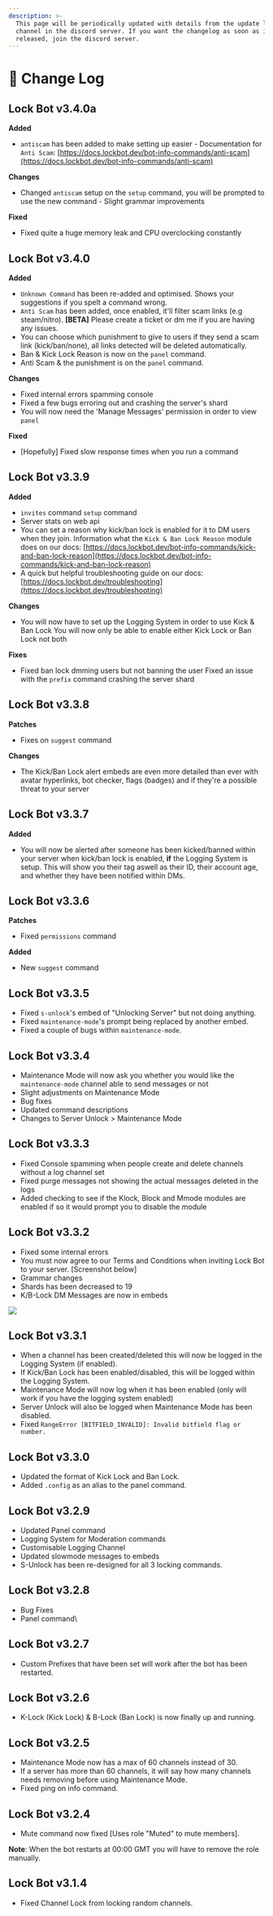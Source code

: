 ```yaml
---
description: >-
  This page will be periodically updated with details from the update log
  channel in the discord server. If you want the changelog as soon as it is
  released, join the discord server.
---
```


# 🔄 Change Log

## Lock Bot v3.4.0a

**Added**

* &#x20;`antiscam` has been added to make setting up easier - Documentation for `Anti Scam`: [https://docs.lockbot.dev/bot-info-commands/anti-scam](https://docs.lockbot.dev/bot-info-commands/anti-scam)

**Changes**

* Changed `antiscam` setup on the `setup` command, you will be prompted to use the new command - Slight grammar improvements

**Fixed**

* Fixed quite a huge memory leak and CPU overclocking constantly

## Lock Bot v3.4.0

**Added**

* &#x20;`Unknown Command` has been re-added and optimised. Shows your suggestions if you spelt a command wrong.&#x20;
* `Anti Scam` has been added, once enabled, it'll filter scam links (e.g steam/nitro). **\[BETA]** Please create a ticket or dm me if you are having any issues.
* You can choose which punishment to give to users if they send a scam link (kick/ban/none), all links detected will be deleted automatically.
* Ban & Kick Lock Reason is now on the `panel` command.
* Anti Scam & the punishment is on the `panel` command.

**Changes**

* Fixed internal errors spamming console
* Fixed a few bugs erroring out and crashing the server's shard
* You will now need the 'Manage Messages' permission in order to view `panel`

**Fixed**

* \[Hopefully] Fixed slow response times when you run a command

## Lock Bot v3.3.9

**Added**

* `invites` command `setup` command
* Server stats on web api
* You can set a reason why kick/ban lock is enabled for it to DM users when they join. Information what the `Kick & Ban Lock Reason` module does on our docs: [https://docs.lockbot.dev/bot-info-commands/kick-and-ban-lock-reason](https://docs.lockbot.dev/bot-info-commands/kick-and-ban-lock-reason)
* A quick but helpful troubleshooting guide on our docs: [https://docs.lockbot.dev/troubleshooting](https://docs.lockbot.dev/troubleshooting)

**Changes**

* You will now have to set up the Logging System in order to use Kick & Ban Lock You will now only be able to enable either Kick Lock or Ban Lock not both

**Fixes**

* Fixed ban lock dmming users but not banning the user Fixed an issue with the `prefix` command crashing the server shard

## Lock Bot v3.3.8

**Patches**

* Fixes on `suggest` command

**Changes**

* The Kick/Ban Lock alert embeds are even more detailed than ever with avatar hyperlinks, bot checker, flags (badges) and if they're a possible threat to your server

## Lock Bot v3.3.7

**Added**

* You will now be alerted after someone has been kicked/banned within your server when kick/ban lock is enabled, **if** the Logging System is setup. This will show you their tag aswell as their ID, their account age, and whether they have been notified within DMs.

## Lock Bot v3.3.6



**Patches**

* Fixed `permissions` command

**Added**

* New `suggest` command

## Lock Bot v3.3.5

* Fixed `s-unlock`'s embed of "Unlocking Server" but not doing anything.
* Fixed `maintenance-mode`'s prompt being replaced by another embed.
* Fixed a couple of bugs within `maintenance-mode`.

## Lock Bot v3.3.4

* Maintenance Mode will now ask you whether you would like the `maintenance-mode` channel able to send messages or not
* Slight adjustments on Maintenance Mode
* Bug fixes
* Updated command descriptions
* Changes to Server Unlock > Maintenance Mode

## Lock Bot v3.3.3

* Fixed Console spamming when people create and delete channels without a log channel set
* Fixed purge messages not showing the actual messages deleted in the logs
* Added checking to see if the Klock, Block and Mmode modules are enabled if so it would prompt you to disable the module

## Lock Bot v3.3.2

* Fixed some internal errors
* You must now agree to our Terms and Conditions when inviting Lock Bot to your server. \[Screenshot below]
* Grammar changes
* Shards has been decreased to 19
* K/B-Lock DM Messages are now in embeds

![](https://media.discordapp.net/attachments/807571569106878475/846279447942004757/Screenshot\_20210524\_074803.jpg?width=500\&height=116)

## Lock Bot v3.3.1

* When a channel has been created/deleted this will now be logged in the Logging System (if enabled).
* If Kick/Ban Lock has been enabled/disabled, this will be logged within the Logging System.
* Maintenance Mode will now log when it has been enabled (only will work if you have the logging system enabled)&#x20;
* Server Unlock will also be logged when Maintenance Mode has been disabled.
* Fixed `RangeError [BITFIELD_INVALID]: Invalid bitfield flag or number.`

## Lock Bot v3.3.0

* Updated the format of Kick Lock and Ban Lock.
* Added `.config` as an alias to the panel command.

## Lock Bot v3.2.9

* Updated Panel command
* Logging System for Moderation commands
* Customisable Logging Channel
* Updated slowmode messages to embeds
* S-Unlock has been re-designed for all 3 locking commands.

## Lock Bot v3.2.8

* Bug Fixes
* Panel command\


## Lock Bot v3.2.7

* Custom Prefixes that have been set will work after the bot has been restarted.

## Lock Bot v3.2.6

* K-Lock (Kick Lock) & B-Lock (Ban Lock) is now finally up and running.

## Lock Bot v3.2.5

* Maintenance Mode now has a max of 60 channels instead of 30.
* If a server has more than 60 channels, it will say how many channels needs removing before using Maintenance Mode.
* Fixed ping on info command.

## Lock Bot v3.2.4

* Mute command now fixed \[Uses role "Muted" to mute members].

**Note**: When the bot restarts at 00:00 GMT you will have to remove the role manually.

## Lock  Bot v3.1.4

* Fixed Channel Lock from locking random channels.
